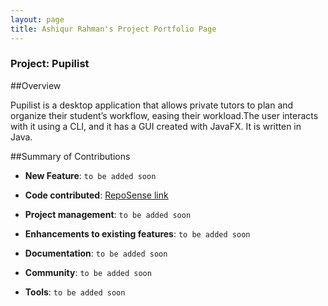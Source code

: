 ```yaml
---
layout: page
title: Ashiqur Rahman's Project Portfolio Page
---
```


### Project: Pupilist

##Overview

Pupilist is a desktop application that allows private tutors to plan and organize their student’s workflow, 
easing their workload.The user interacts with it using a CLI, and it has a GUI created with JavaFX. 
It is written in Java.

##Summary of Contributions

* **New Feature**: `to be added soon`

* **Code contributed**: [RepoSense link](https://nus-cs2103-ay2223s1.github.io/tp-dashboard/?search=ashiqurrah&breakdown=true&sort=groupTitle&sortWithin=title&since=2022-09-16&timeframe=commit&mergegroup=&groupSelect=groupByRepos&checkedFileTypes=docs~functional-code~test-code~other)

* **Project management**: `to be added soon`

* **Enhancements to existing features**: `to be added soon`
* **Documentation**: `to be added soon`
* **Community**: `to be added soon`
* **Tools**: `to be added soon`


